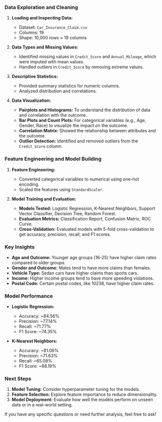 
### Data Exploration and Cleaning
1. **Loading and Inspecting Data:**
   - Dataset: `Car_Insurance_Claim.csv`
   - Columns: 19
   - Shape: 10,000 rows × 19 columns

2. **Data Types and Missing Values:**
   - Identified missing values in `Credit_Score` and `Annual_Mileage`, which were imputed with mean values.
   - Handled outliers in `Credit_Score` by removing extreme values.

3. **Descriptive Statistics:**
   - Provided summary statistics for numeric columns.
   - Analyzed distribution and correlations.

4. **Data Visualization:**
   - **Pairplots and Histograms:** To understand the distribution of data and correlation with the outcome.
   - **Bar Plots and Count Plots:** For categorical variables (e.g., Age, Gender, Race) to visualize the impact on the outcome.
   - **Correlation Matrix:** Showed the relationship between attributes and the outcome.
   - **Outlier Detection:** Identified and removed outliers from the `Credit_Score` column.

### Feature Engineering and Model Building
1. **Feature Engineering:**
   - Converted categorical variables to numerical using one-hot encoding.
   - Scaled the features using `StandardScaler`.

2. **Model Training and Evaluation:**
   - **Models Tested:** Logistic Regression, K-Nearest Neighbors, Support Vector Classifier, Decision Tree, Random Forest.
   - **Evaluation Metrics:** Classification Report, Confusion Matrix, ROC Curve.
   - **Cross-Validation:** Evaluated models with 5-fold cross-validation to get accuracy, precision, recall, and F1 scores.

### Key Insights
- **Age and Outcome:** Younger age groups (16-25) have higher claim rates compared to older groups.
- **Gender and Outcome:** Males tend to have more claims than females.
- **Vehicle Type:** Sedan cars have higher claims than sports cars.
- **Income:** Higher income groups tend to have more speeding violations.
- **Postal Code:** Certain postal codes, like 10238, have higher claim rates.

### Model Performance
- **Logistic Regression:**
  - Accuracy: ~84.56%
  - Precision: ~77.14%
  - Recall: ~71.77%
  - F1 Score: ~74.35%

- **K-Nearest Neighbors:**
  - Accuracy: ~81.06%
  - Precision: ~71.63%
  - Recall: ~65.08%
  - F1 Score: ~68.19%

### Next Steps
1. **Model Tuning:** Consider hyperparameter tuning for the models.
2. **Feature Selection:** Explore feature importance to reduce dimensionality.
3. **Model Deployment:** Evaluate how well the models perform on unseen data or in a real-world setting.

If you have any specific questions or need further analysis, feel free to ask!
